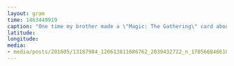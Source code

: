 ```yaml
---
layout: gram
time: 1463449919
caption: "One time my brother made a \"Magic: The Gathering\" card about me. ❤️"
latitude: 
longitude: 
media:
- media/posts/201605/13187984_120613811686762_2039432722_n_17856684661019001.jpg
---
```

